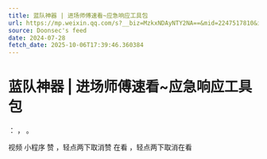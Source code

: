 ```yaml
---
title: 蓝队神器 | 进场师傅速看~应急响应工具包
url: https://mp.weixin.qq.com/s?__biz=MzkxNDAyNTY2NA==&mid=2247517810&idx=2&sn=9f169586a18050e4a5ea511b63bc0704
source: Doonsec's feed
date: 2024-07-28
fetch_date: 2025-10-06T17:39:46.360384
---
```


# 蓝队神器 | 进场师傅速看~应急响应工具包

：
，
。

视频
小程序
赞
，轻点两下取消赞
在看
，轻点两下取消在看